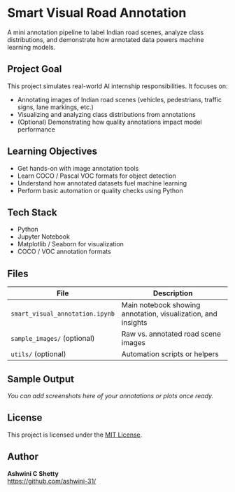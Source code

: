 #  Smart Visual Road Annotation

A mini annotation pipeline to label Indian road scenes, analyze class distributions, and demonstrate how annotated data powers machine learning models.



##  Project Goal

This project simulates real-world AI internship responsibilities. It focuses on:
- Annotating images of Indian road scenes (vehicles, pedestrians, traffic signs, lane markings, etc.)
- Visualizing and analyzing class distributions from annotations
- (Optional) Demonstrating how quality annotations impact model performance



##  Learning Objectives

- Get hands-on with image annotation tools
- Learn COCO / Pascal VOC formats for object detection
- Understand how annotated datasets fuel machine learning
- Perform basic automation or quality checks using Python



##  Tech Stack

- Python
- Jupyter Notebook
- Matplotlib / Seaborn for visualization
- COCO / VOC annotation formats
  



##  Files

|            File                 |                  Description                                  |
|---------------------------------|---------------------------------------------------------------|
| `smart_visual_annotation.ipynb` | Main notebook showing annotation, visualization, and insights |
| `sample_images/` (optional)     | Raw vs. annotated road scene images                           |
| `utils/` (optional)             | Automation scripts or helpers                                 |



##  Sample Output

*You can add screenshots here of your annotations or plots once ready.*



##  License

This project is licensed under the [MIT License](./LICENSE).




##  Author

**Ashwini C Shetty**  
https://github.com/ashwini-31/
